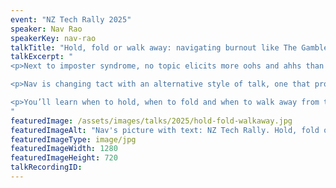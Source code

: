 ```yaml
---
event: "NZ Tech Rally 2025"
speaker: Nav Rao
speakerKey: nav-rao
talkTitle: "Hold, fold or walk away: navigating burnout like The Gambler"
talkExcerpt: "  
<p>Next to imposter syndrome, no topic elicits more oohs and ahhs than burnout. However, much of the advice on navigating burnout is generalised to the point of being vacuous.</p>

<p>Nav is changing tact with an alternative style of talk, one that proclaims advice in the style of the Kenny Rogers classic, The Gambler.</p>

<p>You’ll learn when to hold, when to fold and when to walk away from the moments that can burn you.</p>
"
featuredImage: /assets/images/talks/2025/hold-fold-walkaway.jpg
featuredImageAlt: "Nav's picture with text: NZ Tech Rally. Hold, fold or walk away. Navigating  burnout like The Gambler. A talk by Nav Rao, Product Engineer"
featuredImageType: image/jpg
featuredImageWidth: 1280
featuredImageHeight: 720
talkRecordingID:
---
```

